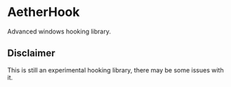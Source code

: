 # AetherHook
Advanced windows hooking library.

## Disclaimer
This is still an experimental hooking library, there may be some issues with it.
